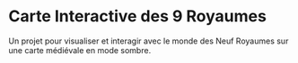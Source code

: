 # Carte Interactive des 9 Royaumes

Un projet pour visualiser et interagir avec le monde des Neuf Royaumes sur une carte médiévale en mode sombre.